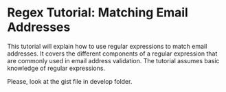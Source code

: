# Regex Tutorial: Matching Email Addresses

This tutorial will explain how to use regular expressions to match email addresses. It covers the different components of a regular expression that are commonly used in email address validation. The tutorial assumes basic knowledge of regular expressions.

Please, look at the gist file in develop folder.